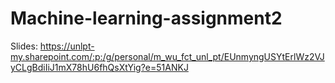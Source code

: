 # Machine-learning-assignment2
Slides: https://unlpt-my.sharepoint.com/:p:/g/personal/m_wu_fct_unl_pt/EUnmyngUSYtErlWz2VJyCLgBdiIiJ1mX78hU6fhQsXtYig?e=51ANKJ
